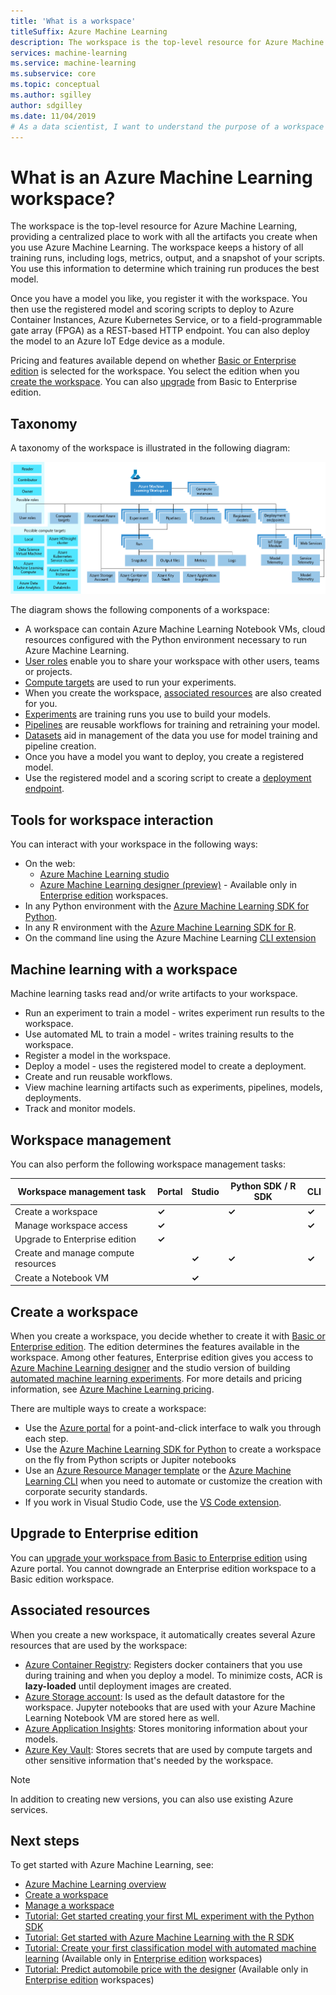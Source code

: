 ```yaml
---
title: 'What is a workspace'
titleSuffix: Azure Machine Learning
description: The workspace is the top-level resource for Azure Machine Learning. It keeps a history of all training runs, including logs, metrics, output, and a snapshot of your scripts. You use this information to determine which training run produces the best model
services: machine-learning
ms.service: machine-learning
ms.subservice: core
ms.topic: conceptual
ms.author: sgilley
author: sdgilley
ms.date: 11/04/2019
# As a data scientist, I want to understand the purpose of a workspace for Azure Machine Learning.
---
```



# What is an Azure Machine Learning workspace?

The workspace is the top-level resource for Azure Machine Learning, providing a centralized place to work with all the artifacts you create when you use Azure Machine Learning.  The workspace keeps a history of all training runs, including logs, metrics, output, and a snapshot of your scripts. You use this information to determine which training run produces the best model.  

Once you have a model you like, you register it with the workspace. You then use the registered model and scoring scripts to deploy to Azure Container Instances, Azure Kubernetes Service, or to a field-programmable gate array (FPGA) as a REST-based HTTP endpoint. You can also deploy the model to an Azure IoT Edge device as a module.

Pricing and features available depend on whether [Basic or Enterprise edition](overview-what-is-azure-ml.md#sku) is selected for the workspace. You select the edition when you [create the workspace](#create-workspace).  You can also [upgrade](#upgrade) from Basic to Enterprise edition.

## Taxonomy 

A taxonomy of the workspace is illustrated in the following diagram:

[![Workspace taxonomy](./media/concept-azure-machine-learning-architecture/azure-machine-learning-taxonomy.png)](./media/concept-azure-machine-learning-architecture/azure-machine-learning-taxonomy.png#lightbox)

The diagram shows the following components of a workspace:

+ A workspace can contain Azure Machine Learning Notebook VMs, cloud resources configured with the Python environment necessary to run Azure Machine Learning.
+ [User roles](how-to-assign-roles.md) enable you to share your workspace with other users, teams or projects.
+ [Compute targets](concept-azure-machine-learning-architecture.md#compute-targets) are used to run your experiments.
+ When you create the workspace, [associated resources](#resources) are also created for you.
+ [Experiments](concept-azure-machine-learning-architecture.md#experiments) are training runs you use to build your models.  
+ [Pipelines](concept-azure-machine-learning-architecture.md#ml-pipelines) are reusable workflows for training and retraining your model.
+ [Datasets](concept-azure-machine-learning-architecture.md#datasets-and-datastores) aid in management of the data you use for model training and pipeline creation.
+ Once you have a model you want to deploy, you create a registered model.
+ Use the registered model and a scoring script to create a [deployment endpoint](concept-azure-machine-learning-architecture.md#endpoints).

## Tools for workspace interaction

You can interact with your workspace in the following ways:

+ On the web:
    + [Azure Machine Learning studio ](https://ml.azure.com) 
    + [Azure Machine Learning designer (preview)](concept-designer.md) - Available only in [Enterprise edition](overview-what-is-azure-ml.md#sku) workspaces.
+ In any Python environment with the [Azure Machine Learning SDK for Python](https://docs.microsoft.com/python/api/overview/azure/ml/intro?view=azure-ml-py).
+ In any R environment with the [Azure Machine Learning SDK for R](https://azure.github.io/azureml-sdk-for-r/reference/index.html).
+ On the command line using the Azure Machine Learning [CLI extension](https://docs.microsoft.com/azure/machine-learning/service/reference-azure-machine-learning-cli)

## Machine learning with a workspace

Machine learning tasks read and/or write artifacts to your workspace.

+ Run an experiment to train a model - writes experiment run results to the workspace.
+ Use automated ML to train a model - writes training results to the workspace.
+ Register a model in the workspace.
+ Deploy a model - uses the registered model to create a deployment.
+ Create and run reusable workflows.
+ View machine learning artifacts such as experiments, pipelines, models, deployments.
+ Track and monitor models.

## Workspace management

You can also perform the following workspace management tasks:

| Workspace management task   | Portal              | Studio | Python SDK / R SDK       | CLI        |
|---------------------------|---------|---------|------------|------------|
| Create a workspace        | **&check;**     | | **&check;** | **&check;** |
| Manage workspace access    | **&check;**   || |  **&check;**    |
| Upgrade to Enterprise edition    | **&check;** |  | |     |
| Create and manage compute resources    |   | **&check;** | **&check;** |  **&check;**   |
| Create a Notebook VM |   | **&check;** | |     |


## <a name='create-workspace'></a> Create a workspace

When you create a workspace, you decide whether to create it with [Basic or Enterprise edition](overview-what-is-azure-ml.md#sku). The edition determines the features available in the workspace. Among other features, Enterprise edition gives you access to [Azure Machine Learning designer](concept-designer.md) and the studio version of building [automated machine learning experiments](tutorial-first-experiment-automated-ml.md).  For more details and pricing information, see [Azure Machine Learning pricing](https://azure.microsoft.com/pricing/details/machine-learning/).

There are multiple ways to create a workspace:  

* Use the [Azure portal](how-to-manage-workspace.md) for a point-and-click interface to walk you through each step.
* Use the [Azure Machine Learning SDK for Python](https://docs.microsoft.com/python/api/overview/azure/ml/intro?view=azure-ml-py#workspace) to create a workspace on the fly from Python scripts or Jupiter notebooks
* Use an [Azure Resource Manager template](how-to-create-workspace-template.md) or the [Azure Machine Learning CLI](reference-azure-machine-learning-cli.md) when you need to automate or customize the creation with corporate security standards.
* If you work in Visual Studio Code, use the [VS Code extension](how-to-vscode-tools.md#get-started-with-azure-machine-learning-for-visual-studio-code).

## <a name="upgrade"></a> Upgrade to Enterprise edition

You can [upgrade your workspace from Basic to Enterprise edition](how-to-manage-workspace.md#upgrade) using Azure portal. You cannot downgrade an Enterprise edition workspace to a Basic edition workspace. 

## <a name="resources"></a> Associated resources

When you create a new workspace, it automatically creates several Azure resources that are used by the workspace:

+ [Azure Container Registry](https://azure.microsoft.com/services/container-registry/): Registers docker containers that you use during training and when you deploy a model. To minimize costs, ACR is **lazy-loaded** until deployment images are created.
+ [Azure Storage account](https://azure.microsoft.com/services/storage/): Is used as the default datastore for the workspace.  Jupyter notebooks that are used with your Azure Machine Learning Notebook VM are stored here as well.
+ [Azure Application Insights](https://azure.microsoft.com/services/application-insights/): Stores monitoring information about your models.
+ [Azure Key Vault](https://azure.microsoft.com/services/key-vault/): Stores secrets that are used by compute targets and other sensitive information that's needed by the workspace.

> [!NOTE]
> In addition to creating new versions, you can also use existing Azure services.

## Next steps

To get started with Azure Machine Learning, see:

+ [Azure Machine Learning overview](overview-what-is-azure-ml.md)
+ [Create a workspace](how-to-manage-workspace.md)
+ [Manage a workspace](how-to-manage-workspace.md)
+ [Tutorial: Get started creating your first ML experiment with the Python SDK](tutorial-1st-experiment-sdk-setup.md)
+ [Tutorial: Get started with Azure Machine Learning with the R SDK]( tutorial-1st-r-experiment.md)
+ [Tutorial: Create your first classification model with automated machine learning](tutorial-first-experiment-automated-ml.md) (Available only in [Enterprise edition](overview-what-is-azure-ml.md#sku) workspaces)
+ [Tutorial: Predict automobile price with the designer](tutorial-designer-automobile-price-train-score.md) (Available only in [Enterprise edition](overview-what-is-azure-ml.md#sku) workspaces)
